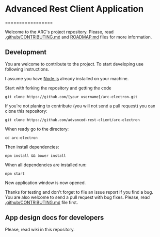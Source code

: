# Advanced Rest Client Application
=================

Welcome to the ARC's project repository. Please, read [.github/CONTRIBUTING.md](.github/CONTRIBUTING.md) and [ROADMAP.md](ROADMAP.md) files for more information.

## Development

You are welcome to contribute to the project. To start developing use following instructions.

I assume you have [Node.js][1] already installed on your machine.

Start with forking the repository and getting the code

```shell
git clone https://github.com/[your username]/arc-electron.git
```

If you're not planing to contribute (you will not send a pull request) you can clone this repository:

```shell
git clone https://github.com/advanced-rest-client/arc-electron
```

When ready go to the directory:

```shell
cd arc-electron
```

Then install dependencies:

```shell
npm install && bower install
```

When all dependencies are installed run:

```shell
npm start
```

New application window is now opened.


Thanks for testing and don't forget to file an issue report if you find a bug.
You are also welcome to send a pull request with bug fixes. Please, read [.github/CONTRIBUTING.md](.github/CONTRIBUTING.md) file first.

## App design docs for developers
Please, read wiki in this repository.


 [1]: https://docs.npmjs.com/getting-started/installing-node "Install Node.js"
